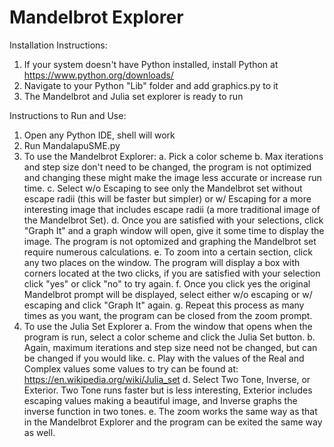 # Mandelbrot Explorer

Installation Instructions:
1. If your system doesn't have Python installed, install Python at https://www.python.org/downloads/
2. Navigate to your Python "Lib" folder and add graphics.py to it
3. The Mandelbrot and Julia set explorer is ready to run

Instructions to Run and Use:
1. Open any Python IDE, shell will work
2. Run MandalapuSME.py
3. To use the Mandelbrot Explorer:
  a. Pick a color scheme
  b. Max iterations and step size don't need to be changed, the program is not optimized and changing these might make the image less accurate or increase run time.
  c. Select w/o Escaping to see only the Mandelbrot set without escape radii (this will be faster but simpler) or w/ Escaping for a more interesting image that includes escape radii (a more traditional image of the Mandelbrot Set).
  d. Once you are satisfied with your selections, click "Graph It" and a graph window will open, give it some time to display the image. The program is not optomized and graphing the Mandelbrot set require numerous calculations.
  e. To zoom into a certain section, click any two places on the window. The program will display a box with corners located at the two clicks, if you are satisfied with your selection click "yes" or click "no" to try again. 
  f. Once you click yes the original Mandelbrot prompt will be displayed, select either w/o escaping or w/ escaping and click "Graph It" again.
  g. Repeat this process as many times as you want, the program can be closed from the zoom prompt.
4. To use the Julia Set Explorer
  a. From the window that opens when the program is run, select a color scheme and click the Julia Set button. 
  b. Again, maximum iterations and step size need not be changed, but can be changed if you would like.
  c. Play with the values of the Real and Complex values some values to try can be found at: https://en.wikipedia.org/wiki/Julia_set
  d. Select Two Tone, Inverse, or Exterior. Two Tone runs faster but is less interesting, Exterior includes escaping values making a beautiful image, and Inverse graphs the inverse function in two tones.
  e. The zoom works the same way as that in the Mandelbrot Explorer and the program can be exited the same way as well.

